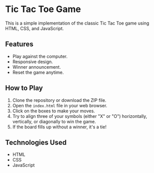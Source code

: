# Tic Tac Toe Game

This is a simple implementation of the classic Tic Tac Toe game using HTML, CSS, and JavaScript.

## Features

- Play against the computer.
- Responsive design.
- Winner announcement.
- Reset the game anytime.

## How to Play

1. Clone the repository or download the ZIP file.
2. Open the `index.html` file in your web browser.
3. Click on the boxes to make your moves.
4. Try to align three of your symbols (either "X" or "O") horizontally, vertically, or diagonally to win the game.
5. If the board fills up without a winner, it's a tie!

## Technologies Used

- HTML
- CSS
- JavaScript

